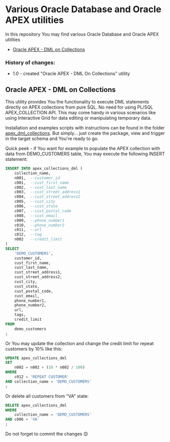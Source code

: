 # Various Oracle Database and Oracle APEX utilities
In this repository You may find various Oracle Database and Oracle APEX utilities

- [Oracle APEX - DML on Collections ](#oracle-apex-dml-on-collections)

### History of changes:
- 1.0 - created "Oracle APEX - DML On Collections" utility

## Oracle APEX - DML on Collections
This utility provides You the functionality to execute DML statements directly on APEX collections from pure SQL. No need for using PL/SQL APEX_COLLECTION API. This may come handy in various scenarios like using Interactive Grid for data editing or manipulating temporary data.

Installation and examples scripts with instructions can be found in the folder [apex_dml_collections](https://github.com/zorantica/db_apex_utils/tree/main/apex_dml_collections). But simply... just create the package, view and trigger in the target schema and You're ready to go.

Quick peek - if You want for example to populate the APEX collection with data from DEMO_CUSTOMERS table, You may execute the following INSERT statement:

```sql
INSERT INTO apex_collections_dml (
    collection_name, 
    n001,  --customer_id 
    c001,  --cust_first_name 
    c002,  --cust_last_name 
    c003,  --cust_street_address1 
    c004,  --cust_street_address2 
    c005,  --cust_city 
    c006,  --cust_state
    c007,  --cust_postal_code
    c008,  --cust_email
    c009,  --phone_number1
    c010,  --phone_number2
    c011,  --url
    c012,  --tag
    n002   --credit_limit
)
SELECT
    'DEMO_CUSTOMERS',
    customer_id, 
    cust_first_name, 
    cust_last_name, 
    cust_street_address1, 
    cust_street_address2, 
    cust_city, 
    cust_state, 
    cust_postal_code, 
    cust_email, 
    phone_number1, 
    phone_number2, 
    url, 
    tags,
    credit_limit
FROM 
    demo_customers 
;
```

Or You may update the collection and change the credit limit for repeat customers by 10% like this:

```sql
UPDATE apex_collections_dml
SET 
    n002 = n002 + (10 * n002 / 100)
WHERE
    c012 = 'REPEAT CUSTOMER'
AND collection_name = 'DEMO_CUSTOMERS'
;
```

Or delete all customers from "VA" state:

```sql
DELETE apex_collections_dml
WHERE 
    collection_name = 'DEMO_CUSTOMERS'
AND c006 = 'VA'
;
```

Do not forget to commit the changes :blush: